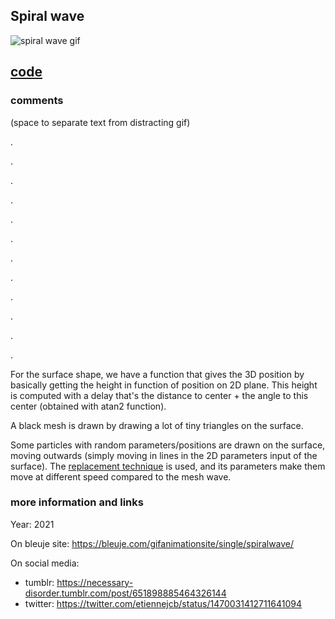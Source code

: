 ## Spiral wave

![spiral wave gif](https://bleuje.com/gifset/2021/2021_9_starryheightspiral.gif)

## [code](https://github.com/Bleuje/processing-animations-code/blob/main/code/spiralwave/spiralwave.pde)

### comments

(space to separate text from distracting gif)

.

.

.

.

.

.

.

.

.

.

.

.



For the surface shape, we have a function that gives the 3D position by basically getting the height in function of position on 2D plane. This height is computed with a delay that's the distance to center + the angle to this center (obtained with atan2 function).

A black mesh is drawn by drawing a lot of tiny triangles on the surface.

Some particles with random parameters/positions are drawn on the surface, moving outwards (simply moving in lines in the 2D parameters input of the surface). The [replacement technique](https://bleuje.com/tutorial4/) is used, and its parameters make them move at different speed compared to the mesh wave.

### more information and links

Year: 2021

On bleuje site: https://bleuje.com/gifanimationsite/single/spiralwave/

On social media:
 - tumblr: https://necessary-disorder.tumblr.com/post/651898885464326144
 - twitter: https://twitter.com/etiennejcb/status/1470031412711641094
